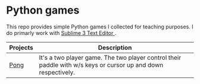 # Python games

This repo provides simple Python games I collected for teaching purposes. I do primarly work with [Sublime 3 Text Editor ](https://www.sublimetext.com/).

| Projects | Description |
| -------- | -------- |
| [Pong](https://git.snopyta.org/plumps/python_games/src/branch/master/python_games/pong.py)|It's a two player game. The two player control their paddle with w/s keys or cursor up and down respectively.| 